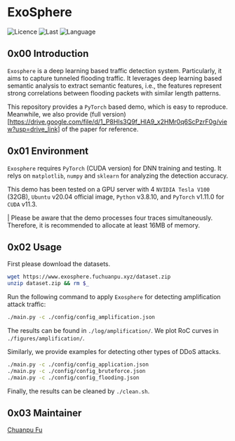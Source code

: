 # ExoSphere

![Licence](https://img.shields.io/github/license/fuchuanpu/exosphere)
![Last](https://img.shields.io/github/last-commit/fuchuanpu/exosphere)
![Language](https://img.shields.io/github/languages/count/fuchuanpu/exosphere)

## 0x00 Introduction
`Exosphere` is a deep learning based traffic detection system. Particularly, it aims to capture tunneled flooding traffic. 
It leverages deep learning based semantic analysis to extract semantic features, i.e., the features represent strong correlations between flooding packets with similar length patterns.

This repository provides a `PyTorch` based demo, which is easy to reproduce. Meanwhile, we also provide (full version)[https://drive.google.com/file/d/1_P8HIs3Q9f_HlA9_x2HMr0q6ScPzrF0g/view?usp=drive_link] of the paper for reference.


## 0x01 Environment

`Exosphere` requires `PyTorch` (CUDA version) for DNN training and testing. It relys on `matplotlib`, `numpy` and `sklearn` for analyzing the detection accuracy.

This demo has been tested on a GPU server with 4 `NVIDIA Tesla V100` (32GB), `Ubuntu` v20.04 official image, `Python` v3.8.10, and `PyTorch` v1.11.0 for `CUDA` v11.3.

| Please be aware that the demo processes four traces simultaneously. Therefore, it is recommended to allocate at least 16MB of memory.
 

## 0x02 Usage
First please download the datasets.
```bash
wget https://www.exosphere.fuchuanpu.xyz/dataset.zip
unzip dataset.zip && rm $_
```

Run the following command to apply `Exosphere` for detecting amplification attack traffic:
```bash
./main.py -c ./config/config_amplification.json
```
The results can be found in `./log/amplification/`. We plot RoC curves in `./figures/amplification/`.

Similarly, we provide examples for detecting other types of DDoS attacks.
```bash
./main.py -c ./config/config_application.json
./main.py -c ./config/config_bruteforce.json
./main.py -c ./config/config_flooding.json
```

Finally, the results can be cleaned by `./clean.sh`.

## 0x03 Maintainer
[Chuanpu Fu](fcp20@tsinghua.edu.cn)

